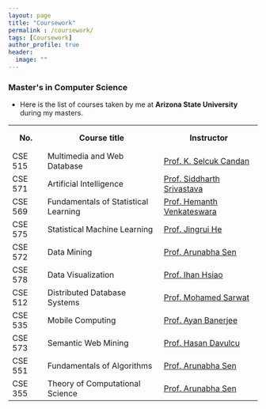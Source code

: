 ```yaml
---
layout: page
title: "Coursework"
permalink : /coursework/
tags: [Coursework]
author_profile: true
header:
  image: ""
---
```

### Master's in Computer Science

* Here is the list of courses taken by me at <strong> Arizona State University</strong> during my masters.

<style></style>

<table>

<tr height="50">
        <th>No.</th>
        <th>Course title</th>
        <th>Instructor</th>
</tr>

<tr>
        <td>CSE 515</td>
        <td>Multimedia and Web Database</td>
        <td> <a href="http://aria.asu.edu/candan/">Prof. K. Selcuk Candan</a></td>
</tr>

<tr>
        <td>CSE 571</td>
        <td> Artificial Intelligence</td>
        <td> <a href="https://www.public.asu.edu/~ssriva43/"> Prof. Siddharth Srivastava</a></td>
</tr>

<tr>
        <td>CSE 569</td>
        <td>Fundamentals of Statistical Learning</td>
        <td> <a href="http://hemanthdv.org/"> Prof. Hemanth Venkateswara</a></td>
</tr>

<tr>
        <td>CSE 575</td>
        <td>Statistical Machine Learning</td>
        <td> <a href="https://www.hejingrui.org/"> Prof. Jingrui He</a></td>
</tr>

<tr>
        <td>CSE 572</td>
        <td>Data Mining</td>
        <td> <a href="http://www.public.asu.edu/~halla/"> Prof. Arunabha Sen</a></td>
</tr>

<tr>
        <td>CSE 578</td>
        <td>Data Visualization</td>
        <td> <a href="http://www.public.asu.edu/~ihsiao1/"> Prof. Ihan Hsiao</a></td>
</tr>

<tr>
        <td>CSE 512</td>
        <td>Distributed Database Systems</td>
        <td> <a href="http://faculty.engineering.asu.edu/sarwat/"> Prof. Mohamed Sarwat</a></td>
</tr>

<tr>
        <td>CSE 535</td>
        <td>Mobile Computing</td>
        <td> <a href="https://scholar.google.com/citations?user=UAlc7tEAAAAJ&hl=en"> Prof. Ayan Banerjee</a></td>
</tr>

<tr>
        <td>CSE 573</td>
        <td>Semantic Web Mining</td>
        <td> <a href="http://www.public.asu.edu/~hdavulcu/"> Prof. Hasan Davulcu</a></td>
</tr>

<tr>
        <td>CSE 551</td>
        <td>Fundamentals of Algorithms</td>
        <td> <a href="http://www.public.asu.edu/~halla/"> Prof. Arunabha Sen</a></td>
</tr>

<tr>
        <td>CSE 355</td>
        <td>Theory of Computational Science</td>
        <td> <a href="http://www.public.asu.edu/~halla/"> Prof. Arunabha Sen</a></td>
</tr>

</table>
